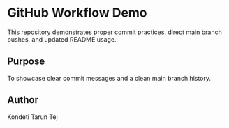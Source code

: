 # GitHub Workflow Demo

This repository demonstrates proper commit practices, direct main branch pushes, and updated README usage.

## Purpose

To showcase clear commit messages and a clean main branch history.

## Author

Kondeti Tarun Tej
